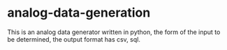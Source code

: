 # analog-data-generation
This is an analog data generator written in python, the form of the input to be determined, the output format has csv, sql.
